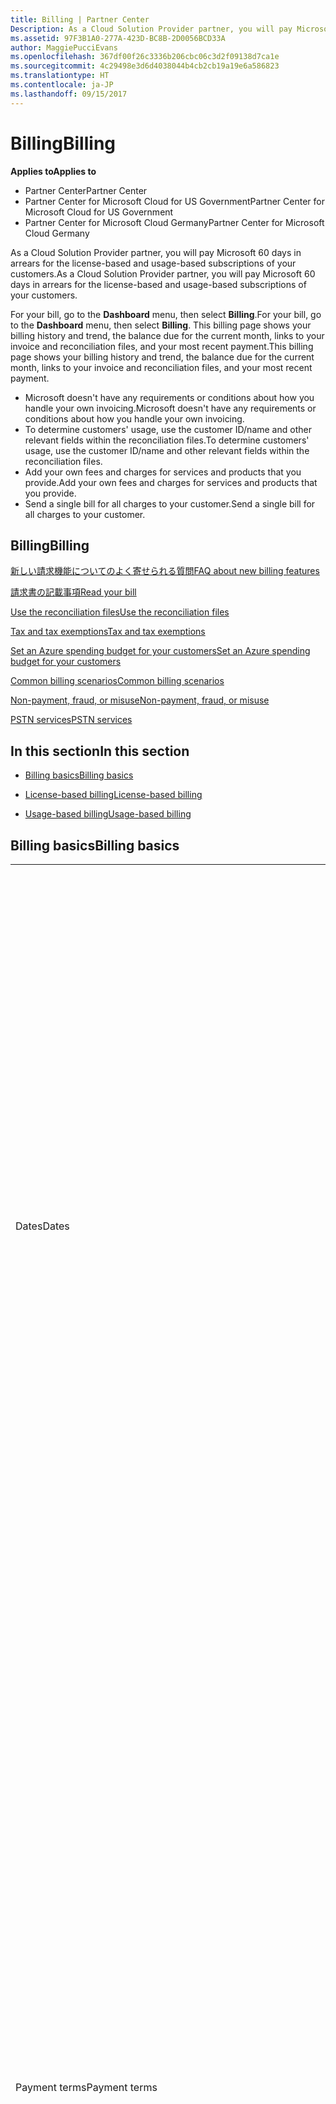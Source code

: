 ```yaml
---
title: Billing | Partner Center
Description: As a Cloud Solution Provider partner, you will pay Microsoft 60 days in arrears for the license-based and usage-based subscriptions of your customers.
ms.assetid: 97F3B1A0-277A-423D-BC8B-2D0056BCD33A
author: MaggiePucciEvans
ms.openlocfilehash: 367df00f26c3336b206cbc06c3d2f09138d7ca1e
ms.sourcegitcommit: 4c29498e3d6d4038044b4cb2cb19a19e6a586823
ms.translationtype: HT
ms.contentlocale: ja-JP
ms.lasthandoff: 09/15/2017
---
```

# <a name="billing"></a><span data-ttu-id="5ad95-103">Billing</span><span class="sxs-lookup"><span data-stu-id="5ad95-103">Billing</span></span>

**<span data-ttu-id="5ad95-104">Applies to</span><span class="sxs-lookup"><span data-stu-id="5ad95-104">Applies to</span></span>**

-  <span data-ttu-id="5ad95-105">Partner Center</span><span class="sxs-lookup"><span data-stu-id="5ad95-105">Partner Center</span></span>
-  <span data-ttu-id="5ad95-106">Partner Center for Microsoft Cloud for US Government</span><span class="sxs-lookup"><span data-stu-id="5ad95-106">Partner Center for Microsoft Cloud for US Government</span></span>
-  <span data-ttu-id="5ad95-107">Partner Center for Microsoft Cloud Germany</span><span class="sxs-lookup"><span data-stu-id="5ad95-107">Partner Center for Microsoft Cloud Germany</span></span>

<span data-ttu-id="5ad95-108">As a Cloud Solution Provider partner, you will pay Microsoft 60 days in arrears for the license-based and usage-based subscriptions of your customers.</span><span class="sxs-lookup"><span data-stu-id="5ad95-108">As a Cloud Solution Provider partner, you will pay Microsoft 60 days in arrears for the license-based and usage-based subscriptions of your customers.</span></span>

<span data-ttu-id="5ad95-109">For your bill, go to the **Dashboard** menu, then select **Billing**.</span><span class="sxs-lookup"><span data-stu-id="5ad95-109">For your bill, go to the **Dashboard** menu, then select **Billing**.</span></span> <span data-ttu-id="5ad95-110">This billing page shows your billing history and trend, the balance due for the current month, links to your invoice and reconciliation files, and your most recent payment.</span><span class="sxs-lookup"><span data-stu-id="5ad95-110">This billing page shows your billing history and trend, the balance due for the current month, links to your invoice and reconciliation files, and your most recent payment.</span></span>

-   <span data-ttu-id="5ad95-111">Microsoft doesn't have any requirements or conditions about how you handle your own invoicing.</span><span class="sxs-lookup"><span data-stu-id="5ad95-111">Microsoft doesn't have any requirements or conditions about how you handle your own invoicing.</span></span>
-   <span data-ttu-id="5ad95-112">To determine customers' usage, use the customer ID/name and other relevant fields within the reconciliation files.</span><span class="sxs-lookup"><span data-stu-id="5ad95-112">To determine customers' usage, use the customer ID/name and other relevant fields within the reconciliation files.</span></span>
-   <span data-ttu-id="5ad95-113">Add your own fees and charges for services and products that you provide.</span><span class="sxs-lookup"><span data-stu-id="5ad95-113">Add your own fees and charges for services and products that you provide.</span></span>
-   <span data-ttu-id="5ad95-114">Send a single bill for all charges to your customer.</span><span class="sxs-lookup"><span data-stu-id="5ad95-114">Send a single bill for all charges to your customer.</span></span>

## <a name="billing"></a><span data-ttu-id="5ad95-115">Billing</span><span class="sxs-lookup"><span data-stu-id="5ad95-115">Billing</span></span>

[<span data-ttu-id="5ad95-116">新しい請求機能についてのよく寄せられる質問</span><span class="sxs-lookup"><span data-stu-id="5ad95-116">FAQ about new billing features</span></span>](faq-about-new-billing-features.md)

[<span data-ttu-id="5ad95-117">請求書の記載事項</span><span class="sxs-lookup"><span data-stu-id="5ad95-117">Read your bill</span></span>](read-your-bill.md)

[<span data-ttu-id="5ad95-118">Use the reconciliation files</span><span class="sxs-lookup"><span data-stu-id="5ad95-118">Use the reconciliation files</span></span>](use-the-reconciliation-files.md)

[<span data-ttu-id="5ad95-119">Tax and tax exemptions</span><span class="sxs-lookup"><span data-stu-id="5ad95-119">Tax and tax exemptions</span></span>](tax-and-tax-exemptions.md)

[<span data-ttu-id="5ad95-120">Set an Azure spending budget for your customers</span><span class="sxs-lookup"><span data-stu-id="5ad95-120">Set an Azure spending budget for your customers</span></span>](set-an-azure-spending-budget-for-your-customers.md)

[<span data-ttu-id="5ad95-121">Common billing scenarios</span><span class="sxs-lookup"><span data-stu-id="5ad95-121">Common billing scenarios</span></span>](common-billing-scenarios.md)

[<span data-ttu-id="5ad95-122">Non-payment, fraud, or misuse</span><span class="sxs-lookup"><span data-stu-id="5ad95-122">Non-payment, fraud, or misuse</span></span>](non-payment--fraud--or-misuse.md)

[<span data-ttu-id="5ad95-123">PSTN services</span><span class="sxs-lookup"><span data-stu-id="5ad95-123">PSTN services</span></span>](o365-e5-in-csp-advisory.md)

## <a name="in-this-section"></a><span data-ttu-id="5ad95-124">In this section</span><span class="sxs-lookup"><span data-stu-id="5ad95-124">In this section</span></span>


-   [<span data-ttu-id="5ad95-125">Billing basics</span><span class="sxs-lookup"><span data-stu-id="5ad95-125">Billing basics</span></span>](#billingbasics)

-   [<span data-ttu-id="5ad95-126">License-based billing</span><span class="sxs-lookup"><span data-stu-id="5ad95-126">License-based billing</span></span>](#licensebasedbilling)

-   [<span data-ttu-id="5ad95-127">Usage-based billing</span><span class="sxs-lookup"><span data-stu-id="5ad95-127">Usage-based billing</span></span>](#usagebasedbilling)

## <span data-ttu-id="5ad95-128"><a href="" id="billingbasics"></a>Billing basics</span><span class="sxs-lookup"><span data-stu-id="5ad95-128"><a href="" id="billingbasics"></a>Billing basics</span></span>


<table>
<colgroup>
<col width="50%" />
<col width="50%" />
</colgroup>
<tbody>
<tr class="odd">
<td><span data-ttu-id="5ad95-129">Dates</span><span class="sxs-lookup"><span data-stu-id="5ad95-129">Dates</span></span></td>
<td><ul>
<li><span data-ttu-id="5ad95-130">Your monthly billing date is the day of the month you selected during enrollment.</span><span class="sxs-lookup"><span data-stu-id="5ad95-130">Your monthly billing date is the day of the month you selected during enrollment.</span></span> <span data-ttu-id="5ad95-131">Microsoft will send a confirmation email that includes your billing date.</span><span class="sxs-lookup"><span data-stu-id="5ad95-131">Microsoft will send a confirmation email that includes your billing date.</span></span></li>
<li><span data-ttu-id="5ad95-132">You can find price lists 1 month in advance, as they're updated monthly.</span><span class="sxs-lookup"><span data-stu-id="5ad95-132">You can find price lists 1 month in advance, as they're updated monthly.</span></span> <span data-ttu-id="5ad95-133">License-based prices are guaranteed for the term of the subscription, usually 12 months from the purchase date.</span><span class="sxs-lookup"><span data-stu-id="5ad95-133">License-based prices are guaranteed for the term of the subscription, usually 12 months from the purchase date.</span></span> <span data-ttu-id="5ad95-134">Usage-based prices can change on a monthly basis.</span><span class="sxs-lookup"><span data-stu-id="5ad95-134">Usage-based prices can change on a monthly basis.</span></span> <span data-ttu-id="5ad95-135">We will provide 30 days’ notice for any price change through the publication of our Partner Price List.</span><span class="sxs-lookup"><span data-stu-id="5ad95-135">We will provide 30 days’ notice for any price change through the publication of our Partner Price List.</span></span></li>
</ul></td>
</tr>
<tr class="even">
<td><span data-ttu-id="5ad95-136">Payment terms</span><span class="sxs-lookup"><span data-stu-id="5ad95-136">Payment terms</span></span></td>
<td><ul>
<li><span data-ttu-id="5ad95-137">Payment terms - net 60 days.</span><span class="sxs-lookup"><span data-stu-id="5ad95-137">Payment terms - net 60 days.</span></span></li>
<li><span data-ttu-id="5ad95-138">Payments must be made by the invoice due date (60 days after the billing date), or the account will be delinquent.</span><span class="sxs-lookup"><span data-stu-id="5ad95-138">Payments must be made by the invoice due date (60 days after the billing date), or the account will be delinquent.</span></span></li>
<li><span data-ttu-id="5ad95-139">Delinquent accounts are subject to suspension and/or termination from the Cloud Solution Provider program.</span><span class="sxs-lookup"><span data-stu-id="5ad95-139">Delinquent accounts are subject to suspension and/or termination from the Cloud Solution Provider program.</span></span> <span data-ttu-id="5ad95-140">Suspended accounts can't create a new customer or order, request a reseller relationship, increase or decrease quantities of subscriptions, order add-on subscriptions, convert or transition a subscription and will be limited to managing existing customers, subscriptions and resources until the account is brought current.</span><span class="sxs-lookup"><span data-stu-id="5ad95-140">Suspended accounts can't create a new customer or order, request a reseller relationship, increase or decrease quantities of subscriptions, order add-on subscriptions, convert or transition a subscription and will be limited to managing existing customers, subscriptions and resources until the account is brought current.</span></span> <span data-ttu-id="5ad95-141">Partners can regain full functionality of their suspended accounts when they pay their outstanding bills.</span><span class="sxs-lookup"><span data-stu-id="5ad95-141">Partners can regain full functionality of their suspended accounts when they pay their outstanding bills.</span></span></li>
</ul></td>
</tr>
<tr class="odd">
<td><span data-ttu-id="5ad95-142">Billing rules</span><span class="sxs-lookup"><span data-stu-id="5ad95-142">Billing rules</span></span></td>
<td><ul>
<li><span data-ttu-id="5ad95-143">You will receive one invoice each month for the CSP program.</span><span class="sxs-lookup"><span data-stu-id="5ad95-143">You will receive one invoice each month for the CSP program.</span></span></li>
<li><span data-ttu-id="5ad95-144">License-based subscriptions are billed based on licenses purchased, not licenses used.</span><span class="sxs-lookup"><span data-stu-id="5ad95-144">License-based subscriptions are billed based on licenses purchased, not licenses used.</span></span></li>
<li><span data-ttu-id="5ad95-145">Azure (usage-based subscriptions) are billed according to metered rates, based on consumption.</span><span class="sxs-lookup"><span data-stu-id="5ad95-145">Azure (usage-based subscriptions) are billed according to metered rates, based on consumption.</span></span></li>
<li><span data-ttu-id="5ad95-146">Price is guaranteed through the term of the subscription.</span><span class="sxs-lookup"><span data-stu-id="5ad95-146">Price is guaranteed through the term of the subscription.</span></span> <span data-ttu-id="5ad95-147">Prices may change at subscription renewal.</span><span class="sxs-lookup"><span data-stu-id="5ad95-147">Prices may change at subscription renewal.</span></span></li>
</ul></td>
</tr>
<tr class="even">
<td><span data-ttu-id="5ad95-148">Invoice availability</span><span class="sxs-lookup"><span data-stu-id="5ad95-148">Invoice availability</span></span></td>
<td><ul>
<li><span data-ttu-id="5ad95-149">You can view and download your invoices and reconciliation files from the Billing page in the Partner Center.</span><span class="sxs-lookup"><span data-stu-id="5ad95-149">You can view and download your invoices and reconciliation files from the Billing page in the Partner Center.</span></span></li>
</ul></td>
</tr>
<tr class="odd">
<td><span data-ttu-id="5ad95-150">Adjustments/Credits/Cancellations</span><span class="sxs-lookup"><span data-stu-id="5ad95-150">Adjustments/Credits/Cancellations</span></span></td>
<td><ul>
<li><span data-ttu-id="5ad95-151">Credits for test accounts and integration testing are not authorized.</span><span class="sxs-lookup"><span data-stu-id="5ad95-151">Credits for test accounts and integration testing are not authorized.</span></span> <span data-ttu-id="5ad95-152">To avoid subscription charges or early termination fee charges when you are performing testing, you can cancel the subscription during the “free period”.</span><span class="sxs-lookup"><span data-stu-id="5ad95-152">To avoid subscription charges or early termination fee charges when you are performing testing, you can cancel the subscription during the “free period”.</span></span> <span data-ttu-id="5ad95-153">All consumption usage charges for Azure services are your responsibility.</span><span class="sxs-lookup"><span data-stu-id="5ad95-153">All consumption usage charges for Azure services are your responsibility.</span></span></li>
<li><span data-ttu-id="5ad95-154">You'll see adjustments and credits in arrears on your next monthly billing invoice after the credit or adjustment is applied.</span><span class="sxs-lookup"><span data-stu-id="5ad95-154">You'll see adjustments and credits in arrears on your next monthly billing invoice after the credit or adjustment is applied.</span></span></li>
</ul></td>
</tr>
<tr class="even">
<td><span data-ttu-id="5ad95-155">Tax</span><span class="sxs-lookup"><span data-stu-id="5ad95-155">Tax</span></span></td>
<td><ul>
<li><span data-ttu-id="5ad95-156">You will be taxed based on your details, (not your customers') as the billing relationship is between Microsoft and you.</span><span class="sxs-lookup"><span data-stu-id="5ad95-156">You will be taxed based on your details, (not your customers') as the billing relationship is between Microsoft and you.</span></span></li>
<li><span data-ttu-id="5ad95-157">You can submit your tax ID during onboarding or via a service request.</span><span class="sxs-lookup"><span data-stu-id="5ad95-157">You can submit your tax ID during onboarding or via a service request.</span></span> <span data-ttu-id="5ad95-158">You'll see the changes reflected on your next billing cycle.</span><span class="sxs-lookup"><span data-stu-id="5ad95-158">You'll see the changes reflected on your next billing cycle.</span></span></li>
<li><span data-ttu-id="5ad95-159">For <strong>withholding and sales tax exemption</strong>, you must submit tax documentation via a service request.</span><span class="sxs-lookup"><span data-stu-id="5ad95-159">For <strong>withholding and sales tax exemption</strong>, you must submit tax documentation via a service request.</span></span> <span data-ttu-id="5ad95-160">You'll see the changes and appropriate refunds on your next billing cycle.</span><span class="sxs-lookup"><span data-stu-id="5ad95-160">You'll see the changes and appropriate refunds on your next billing cycle.</span></span></li>
<li><span data-ttu-id="5ad95-161">For <strong>value added tax (VAT) exemption</strong>, you must submit your VAT ID (validated by Microsoft) via a service request.</span><span class="sxs-lookup"><span data-stu-id="5ad95-161">For <strong>value added tax (VAT) exemption</strong>, you must submit your VAT ID (validated by Microsoft) via a service request.</span></span> <span data-ttu-id="5ad95-162">You'll see the changes and appropriate refunds on your next billing cycle.</span><span class="sxs-lookup"><span data-stu-id="5ad95-162">You'll see the changes and appropriate refunds on your next billing cycle.</span></span></li>
<li><span data-ttu-id="5ad95-163">Find further tax details from your local tax office or tax advisor.</span><span class="sxs-lookup"><span data-stu-id="5ad95-163">Find further tax details from your local tax office or tax advisor.</span></span></li>
</ul></td>
</tr>
</tbody>
</table>

 

## <span data-ttu-id="5ad95-164"><a href="" id="licensebasedbilling"></a>License-based billing</span><span class="sxs-lookup"><span data-stu-id="5ad95-164"><a href="" id="licensebasedbilling"></a>License-based billing</span></span>


<table>
<colgroup>
<col width="50%" />
<col width="50%" />
</colgroup>
<tbody>
<tr class="odd">
<td><span data-ttu-id="5ad95-165">Up to one free month incentive</span><span class="sxs-lookup"><span data-stu-id="5ad95-165">Up to one free month incentive</span></span></td>
<td><ul>
<li><span data-ttu-id="5ad95-166">You are not billed for any charges during the initial period from the subscription start date to the date of your next consolidate bill (up to one full month), regardless of the seat count.</span><span class="sxs-lookup"><span data-stu-id="5ad95-166">You are not billed for any charges during the initial period from the subscription start date to the date of your next consolidate bill (up to one full month), regardless of the seat count.</span></span></li>
<li><span data-ttu-id="5ad95-167">This results in simpler billing reconciliation.</span><span class="sxs-lookup"><span data-stu-id="5ad95-167">This results in simpler billing reconciliation.</span></span></li>
<li><span data-ttu-id="5ad95-168">All subscriptions auto-renew for a new 12 month period with 12 monthly advanced charges if the subscription is not cancelled in line with the appropriate agreements.</span><span class="sxs-lookup"><span data-stu-id="5ad95-168">All subscriptions auto-renew for a new 12 month period with 12 monthly advanced charges if the subscription is not cancelled in line with the appropriate agreements.</span></span></li>
<li><span data-ttu-id="5ad95-169">The free period does not apply to usage-based services.</span><span class="sxs-lookup"><span data-stu-id="5ad95-169">The free period does not apply to usage-based services.</span></span></li>
</ul></td>
</tr>
<tr class="even">
<td><span data-ttu-id="5ad95-170">Billing rules</span><span class="sxs-lookup"><span data-stu-id="5ad95-170">Billing rules</span></span></td>
<td><ul>
<li><span data-ttu-id="5ad95-171">Subscriptions are annual and auto-renewed.</span><span class="sxs-lookup"><span data-stu-id="5ad95-171">Subscriptions are annual and auto-renewed.</span></span></li>
<li><span data-ttu-id="5ad95-172">Billing is in 12 monthly payments per annual subscription.</span><span class="sxs-lookup"><span data-stu-id="5ad95-172">Billing is in 12 monthly payments per annual subscription.</span></span></li>
<li><span data-ttu-id="5ad95-173">You are billed in advance for the next billing period for license-based services, based on number of licenses at the end of the prior billing period.</span><span class="sxs-lookup"><span data-stu-id="5ad95-173">You are billed in advance for the next billing period for license-based services, based on number of licenses at the end of the prior billing period.</span></span></li>
<li><span data-ttu-id="5ad95-174">You are billed/credited in arrears for any changes in the number of licenses(pro-rata calculation based on license-days).</span><span class="sxs-lookup"><span data-stu-id="5ad95-174">You are billed/credited in arrears for any changes in the number of licenses(pro-rata calculation based on license-days).</span></span> <span data-ttu-id="5ad95-175">Pro-rata calculation uses the following formula: [ROUND((ROUND(Unit Price * Quantity / Number of days in pro-rated Month, 2) * Number of pro-rated days) / Quantity, 2) * Quantity]</span><span class="sxs-lookup"><span data-stu-id="5ad95-175">Pro-rata calculation uses the following formula: [ROUND((ROUND(Unit Price * Quantity / Number of days in pro-rated Month, 2) * Number of pro-rated days) / Quantity, 2) * Quantity]</span></span></li>
<li><span data-ttu-id="5ad95-176">Payments are billed for seats sold (not seats provisioned).</span><span class="sxs-lookup"><span data-stu-id="5ad95-176">Payments are billed for seats sold (not seats provisioned).</span></span></li>
</ul></td>
</tr>
<tr class="odd">
<td><span data-ttu-id="5ad95-177">Adjustments/Credits/Cancellations</span><span class="sxs-lookup"><span data-stu-id="5ad95-177">Adjustments/Credits/Cancellations</span></span></td>
<td><ul>
<li><span data-ttu-id="5ad95-178">Early termination fees are currently not charged for the cancellation of license-based services.</span><span class="sxs-lookup"><span data-stu-id="5ad95-178">Early termination fees are currently not charged for the cancellation of license-based services.</span></span></li>
<li><span data-ttu-id="5ad95-179">Cancellation credits for licensed based services are pro-rated for unused days for mid-cycle cancellations (as well as license decreases per the formula above).</span><span class="sxs-lookup"><span data-stu-id="5ad95-179">Cancellation credits for licensed based services are pro-rated for unused days for mid-cycle cancellations (as well as license decreases per the formula above).</span></span></li>
</ul></td>
</tr>
</tbody>
</table>

 

## <span data-ttu-id="5ad95-180"><a href="" id="usagebasedbilling"></a>Usage-based billing</span><span class="sxs-lookup"><span data-stu-id="5ad95-180"><a href="" id="usagebasedbilling"></a>Usage-based billing</span></span>


<span data-ttu-id="5ad95-181">Azure operates in the "pay as you go" model, in which you are only billed for Azure services used.</span><span class="sxs-lookup"><span data-stu-id="5ad95-181">Azure operates in the "pay as you go" model, in which you are only billed for Azure services used.</span></span>

<table>
<colgroup>
<col width="50%" />
<col width="50%" />
</colgroup>
<tbody>
<tr class="odd">
<td><span data-ttu-id="5ad95-182">Billing rules</span><span class="sxs-lookup"><span data-stu-id="5ad95-182">Billing rules</span></span></td>
<td><ul>
<li><span data-ttu-id="5ad95-183">Billing starts on the subscription start date.</span><span class="sxs-lookup"><span data-stu-id="5ad95-183">Billing starts on the subscription start date.</span></span> <span data-ttu-id="5ad95-184">There is no “free period” for usage-based billing.</span><span class="sxs-lookup"><span data-stu-id="5ad95-184">There is no “free period” for usage-based billing.</span></span></li>
<li><span data-ttu-id="5ad95-185">Subscriptions are month-to-month and auto-renew at the new metered service rates.</span><span class="sxs-lookup"><span data-stu-id="5ad95-185">Subscriptions are month-to-month and auto-renew at the new metered service rates.</span></span> <span data-ttu-id="5ad95-186">Billing is monthly in arrears, based on usage.</span><span class="sxs-lookup"><span data-stu-id="5ad95-186">Billing is monthly in arrears, based on usage.</span></span></li>
<li><span data-ttu-id="5ad95-187">Metered service rates can change within the invoice cycle.</span><span class="sxs-lookup"><span data-stu-id="5ad95-187">Metered service rates can change within the invoice cycle.</span></span>
<ul>
<li><span data-ttu-id="5ad95-188">Price increases: 30 days notice is provided.</span><span class="sxs-lookup"><span data-stu-id="5ad95-188">Price increases: 30 days notice is provided.</span></span></li>
<li><span data-ttu-id="5ad95-189">Price decreases: reflected day of change.</span><span class="sxs-lookup"><span data-stu-id="5ad95-189">Price decreases: reflected day of change.</span></span></li>
<li><span data-ttu-id="5ad95-190">Existing subscriptions use the rate in effect at the beginning of the bill cycle.</span><span class="sxs-lookup"><span data-stu-id="5ad95-190">Existing subscriptions use the rate in effect at the beginning of the bill cycle.</span></span></li>
<li><span data-ttu-id="5ad95-191">New subscriptions (created within bill cycle) use the rate in effect at the create date.</span><span class="sxs-lookup"><span data-stu-id="5ad95-191">New subscriptions (created within bill cycle) use the rate in effect at the create date.</span></span></li>
</ul></li>
</ul></td>
</tr>
<tr class="even">
<td><span data-ttu-id="5ad95-192">Adjustments/Credits/Cancellations</span><span class="sxs-lookup"><span data-stu-id="5ad95-192">Adjustments/Credits/Cancellations</span></span></td>
<td><ul>
<li><span data-ttu-id="5ad95-193">You'll see payments with adjustments on your next monthly billing invoice.</span><span class="sxs-lookup"><span data-stu-id="5ad95-193">You'll see payments with adjustments on your next monthly billing invoice.</span></span></li>
<li><span data-ttu-id="5ad95-194">Early termination fees are currently not charged for the cancellation of usage-based services.</span><span class="sxs-lookup"><span data-stu-id="5ad95-194">Early termination fees are currently not charged for the cancellation of usage-based services.</span></span></li>
<li><span data-ttu-id="5ad95-195">You'll see credits of any type, including SLA credits, on your next monthly billing invoice.</span><span class="sxs-lookup"><span data-stu-id="5ad95-195">You'll see credits of any type, including SLA credits, on your next monthly billing invoice.</span></span></li>
</ul></td>
</tr>
</tbody>
</table>

